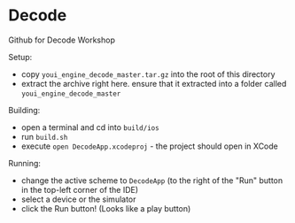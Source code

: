 # Decode
Github for Decode Workshop

Setup:
- copy `youi_engine_decode_master.tar.gz` into the root of this directory
- extract the archive right here. ensure that it extracted into a folder called `youi_engine_decode_master`

Building:
- open a terminal and cd into `build/ios`
- run `build.sh`
- execute `open DecodeApp.xcodeproj` - the project should open in XCode

Running:
- change the active scheme to `DecodeApp` (to the right of the "Run" button in the top-left corner of the IDE)
- select a device or the simulator
- click the Run button! (Looks like a play button)
